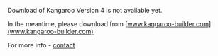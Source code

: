 
Download of Kangaroo Version 4 is not available yet.

In the meantime, please download from [www.kangaroo-builder.com](www.kangaroo-builder.com) 

For more info - [contact](contact.md)

